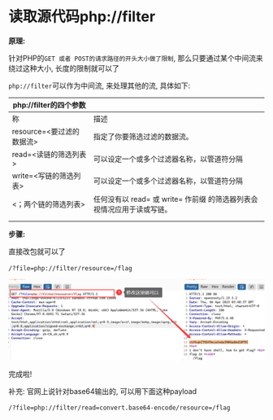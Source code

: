 # 读取源代码php://filter

**原理:**

针对PHP的`GET 或者 POST的请求路径的开头大小做了限制`,  那么只要通过某个中间流来绕过这种大小, 长度的限制就可以了

`php://filter`可以作为中间流, 来处理其他的流, 具体如下:

| php://filter的四个参数    |                                                              |
| ------------------------- | ------------------------------------------------------------ |
| 称                        | 描述                                                         |
| resource=<要过滤的数据流> | 指定了你要筛选过滤的数据流。                                 |
| read=<读链的筛选列表>     | 可以设定一个或多个过滤器名称，以管道符分隔                   |
| write=<写链的筛选列表>    | 可以设定一个或多个过滤器名称，以管道符分隔                   |
| <；两个链的筛选列表>      | 任何没有以 read= 或 write= 作前缀 的筛选器列表会视情况应用于读或写链。 |
|                           |                                                              |
|                           |                                                              |

**步骤:** 

直接改包就可以了

`/?file=php://filter/resource=/flag`

![image-20230406115059683](https://raw.githubusercontent.com/QDGSCLOUD/BJYH_picture/main/img/image-20230406115059683.png)

完成啦!



补充: 官网上说针对base64输出的, 可以用下面这种payload

```
/?file=php://filter/read=convert.base64-encode/resource=/flag
```

